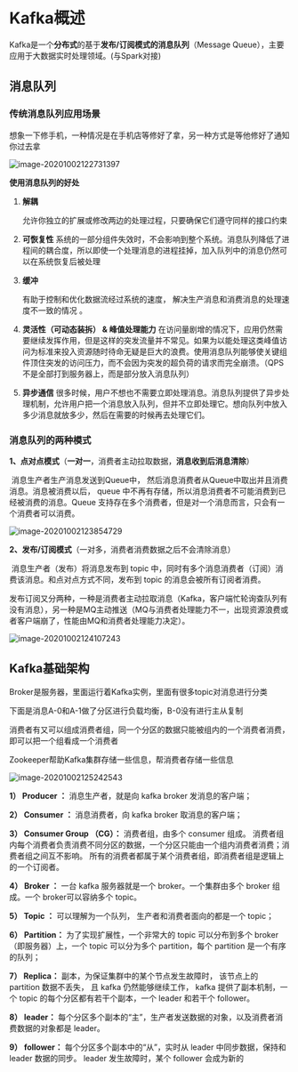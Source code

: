 # Kafka概述

Kafka是一个**分布式**的基于**发布/订阅模式的消息队列**（Message Queue），主要应用于大数据实时处理领域。(与Spark对接)

## 消息队列

### 传统消息队列应用场景

想象一下修手机，一种情况是在手机店等修好了拿，另一种方式是等他修好了通知你过去拿

![image-20201002122731397](https://gitee.com/zero049/MyNoteImages/raw/master/image-20201002122731397.png)

**使用消息队列的好处**

1. **解耦**

   允许你独立的扩展或修改两边的处理过程，只要确保它们遵守同样的接口约束

2. **可恢复性**
   系统的一部分组件失效时，不会影响到整个系统。消息队列降低了进程间的耦合度，所以即使一个处理消息的进程挂掉，加入队列中的消息仍然可以在系统恢复后被处理

3. **缓冲**

   有助于控制和优化数据流经过系统的速度， 解决生产消息和消费消息的处理速度不一致的情况 。

4. **灵活性（可动态装拆） & 峰值处理能力**
   在访问量剧增的情况下，应用仍然需要继续发挥作用，但是这样的突发流量并不常见。如果为以能处理这类峰值访问为标准来投入资源随时待命无疑是巨大的浪费。使用消息队列能够使关键组件顶住突发的访问压力，而不会因为突发的超负荷的请求而完全崩溃。（QPS不是全部打到服务器上，而是部分放入消息队列）
5. **异步通信**
   很多时候，用户不想也不需要立即处理消息。消息队列提供了异步处理机制，允许用户把一个消息放入队列，但并不立即处理它。想向队列中放入多少消息就放多少，然后在需要的时候再去处理它们。  



### 消息队列的两种模式

**1、点对点模式**（**一对一**，消费者主动拉取数据，**消息收到后消息清除**）

​	消息生产者生产消息发送到Queue中， 然后消息消费者从Queue中取出并且消费消息。消息被消费以后， queue 中不再有存储，所以消息消费者不可能消费到已经被消费的消息。Queue 支持存在多个消费者，但是对一个消息而言，只会有一个消费者可以消费。  

![image-20201002123854729](pictures/image-20201002123854729.png)

**2、发布/订阅模式**（一对多，消费者消费数据之后不会清除消息）

​	消息生产者（发布）将消息发布到 topic 中，同时有多个消息消费者（订阅）消费该消息。和点对点方式不同，发布到 topic 的消息会被所有订阅者消费。  

​	发布订阅又分两种，一种是消费者主动拉取消息（Kafka，客户端忙轮询查队列有没有消息），另一种是MQ主动推送（MQ与消费者处理能力不一，出现资源浪费或者客户端崩了，性能由MQ和消费者处理能力决定）。

![image-20201002124107243](https://gitee.com/zero049/MyNoteImages/raw/master/image-20201002124107243.png)



## Kafka基础架构

Broker是服务器，里面运行着Kafka实例，里面有很多topic对消息进行分类

下面是消息A-0和A-1做了分区进行负载均衡，B-0没有进行主从复制

消费者有又可以组成消费者组，同一个分区的数据只能被组内的一个消费者消费，即可以把一个组看成一个消费者

Zookeeper帮助Kafka集群存储一些信息，帮消费者存储一些信息

![image-20201002125242543](https://gitee.com/zero049/MyNoteImages/raw/master/image-20201002125242543.png)

**1） Producer ：** 消息生产者，就是向 kafka broker 发消息的客户端；

**2） Consumer ：** 消息消费者，向 kafka broker 取消息的客户端；

**3） Consumer Group （CG）：** 消费者组，由多个 consumer 组成。 消费者组内每个消费者负责消费不同分区的数据，一个分区只能由一个组内消费者消费；消费者组之间互不影响。 所有的消费者都属于某个消费者组，即消费者组是逻辑上的一个订阅者。

**4） Broker ：** 一台 kafka 服务器就是一个 broker。一个集群由多个 broker 组成。一个 broker可以容纳多个 topic。

**5） Topic ：** 可以理解为一个队列， 生产者和消费者面向的都是一个 topic；

**6） Partition：** 为了实现扩展性，一个非常大的 topic 可以分布到多个 broker（即服务器）上，一个 topic 可以分为多个 partition，每个 partition 是一个有序的队列；

**7） Replica：** 副本，为保证集群中的某个节点发生故障时， 该节点上的 partition 数据不丢失，  且 kafka 仍然能够继续工作， kafka 提供了副本机制，一个 topic 的每个分区都有若干个副本，一个 leader 和若干个 follower。

**8） leader：** 每个分区多个副本的“主”，生产者发送数据的对象，以及消费者消费数据的对象都是 leader。

**9） follower：** 每个分区多个副本中的“从”，实时从 leader 中同步数据，保持和 leader 数据的同步。 leader 发生故障时，某个 follower 会成为新的  